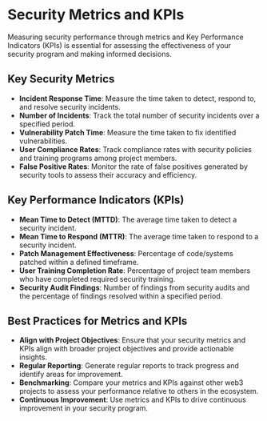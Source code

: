 # Security Metrics and KPIs

Measuring security performance through metrics and Key Performance Indicators (KPIs) is essential for assessing the effectiveness of your security program and making informed decisions.

## Key Security Metrics

- **Incident Response Time**: Measure the time taken to detect, respond to, and resolve security incidents.
- **Number of Incidents**: Track the total number of security incidents over a specified period.
- **Vulnerability Patch Time**: Measure the time taken to fix identified vulnerabilities.
- **User Compliance Rates**: Track compliance rates with security policies and training programs among project members.
- **False Positive Rates**: Monitor the rate of false positives generated by security tools to assess their accuracy and efficiency.

## Key Performance Indicators (KPIs)

- **Mean Time to Detect (MTTD)**: The average time taken to detect a security incident.
- **Mean Time to Respond (MTTR)**: The average time taken to respond to a security incident.
- **Patch Management Effectiveness**: Percentage of code/systems patched within a defined timeframe.
- **User Training Completion Rate**: Percentage of project team members who have completed required security training.
- **Security Audit Findings**: Number of findings from security audits and the percentage of findings resolved within a specified period.

## Best Practices for Metrics and KPIs

- **Align with Project Objectives**: Ensure that your security metrics and KPIs align with broader project objectives and provide actionable insights.
- **Regular Reporting**: Generate regular reports to track progress and identify areas for improvement.
- **Benchmarking**: Compare your metrics and KPIs against other web3 projects to assess your performance relative to others in the ecosystem.
- **Continuous Improvement**: Use metrics and KPIs to drive continuous improvement in your security program.
